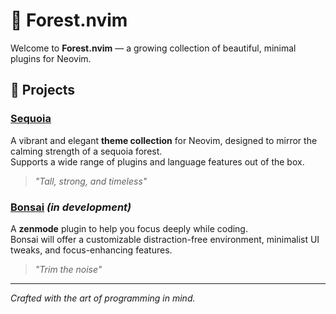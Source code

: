 # 🌲 Forest.nvim

Welcome to **Forest.nvim** — a growing collection of beautiful, minimal plugins for Neovim.

## 🌳 Projects

### [Sequoia](https://github.com/Forest.nvim/sequoia.nvim)
A vibrant and elegant **theme collection** for Neovim, designed to mirror the calming strength of a sequoia forest.  
Supports a wide range of plugins and language features out of the box.

> *"Tall, strong, and timeless"*

### [Bonsai](https://github.com/Forest.nvim/bonsai.nvim) *(in development)*
A **zenmode** plugin to help you focus deeply while coding.  
Bonsai will offer a customizable distraction-free environment, minimalist UI tweaks, and focus-enhancing features.

> *"Trim the noise"*

---

*Crafted with the art of programming in mind.*

